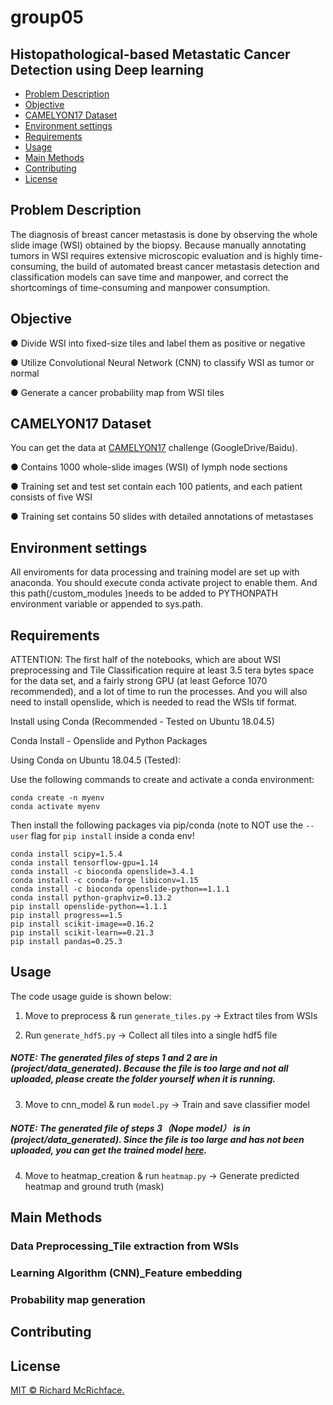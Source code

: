 # group05 

## Histopathological-based  Metastatic Cancer Detection using  Deep learning

- [Problem Description](#problem-description)
- [Objective](#objective)
- [CAMELYON17 Dataset](#camelyon17-dataset)
- [Environment settings](#environment-settings)
- [Requirements](#requirements)
- [Usage](#usage)
- [Main Methods](#main-methods)
- [Contributing](#contributing)
- [License](#license)

## Problem Description

The diagnosis of breast cancer metastasis is done by observing the whole slide image (WSI) obtained by the biopsy. Because manually annotating tumors in WSI requires extensive microscopic evaluation and is highly time-consuming, the build of automated breast cancer metastasis detection and classification models can save time and manpower, and correct the shortcomings of time-consuming and manpower consumption.

## Objective

● Divide WSI into fixed-size tiles and label them as positive or negative 

● Utilize Convolutional Neural Network (CNN) to classify WSI as tumor or normal

● Generate a cancer probability map from WSI tiles

## CAMELYON17 Dataset

You can get the data at [CAMELYON17](https://camelyon17.grand-challenge.org/download/) challenge (GoogleDrive/Baidu).

● Contains 1000 whole-slide images (WSI) of lymph node sections 

● Training set and test set contain each 100 patients, and each patient consists of five WSI

● Training set contains 50 slides with detailed annotations of metastases

## Environment settings

All enviroments for data processing and training model are set up with anaconda. You should execute conda activate project to enable them. And this path(/custom_modules )needs to be added to PYTHONPATH environment variable or appended to sys.path.

## Requirements

ATTENTION: The first half of the notebooks, which are about WSI preprocessing and Tile Classification require at least 3.5 tera bytes space for the data set, and a fairly strong GPU (at least Geforce 1070 recommended), and a lot of time to run the processes. And you will also need to install openslide, which is needed to read the WSIs tif format.

Install using Conda (Recommended - Tested on Ubuntu 18.04.5)

Conda Install - Openslide and Python Packages

Using Conda on Ubuntu 18.04.5 (Tested):

Use the following commands to create and activate a conda environment:

```
conda create -n myenv
conda activate myenv
```

Then install the following packages via pip/conda (note to NOT use the `--user` flag for `pip install` inside a conda env!

```
conda install scipy=1.5.4
conda install tensorflow-gpu=1.14
conda install -c bioconda openslide=3.4.1
conda install -c conda-forge libiconv=1.15
conda install -c bioconda openslide-python==1.1.1
conda install python-graphviz=0.13.2
pip install openslide-python==1.1.1
pip install progress==1.5
pip install scikit-image==0.16.2
pip install scikit-learn==0.21.3
pip install pandas=0.25.3
```

## Usage

The code usage guide is shown below:

1. Move to preprocess & run `generate_tiles.py`
   -> Extract tiles from WSIs

2. Run `generate_hdf5.py`
   -> Collect all tiles into a single hdf5 file

##### NOTE: The generated files of steps 1 and 2 are in (project/data_generated). Because the file is too large and not all uploaded, please create the folder yourself when it is running.

3. Move to cnn_model & run `model.py`
   -> Train and save classifier model

##### NOTE: The generated file of steps 3（Nope model） is in (project/data_generated). Since the file is too large and has not been uploaded, you can get the trained model [here](https://drive.google.com/file/d/1D3ZgWnOlkWNJkMFwbR7I3GEpAH7uL-Rw/view?usp=sharing).

4. Move to heatmap_creation & run `heatmap.py`
   -> Generate predicted heatmap and ground truth (mask)


## Main Methods

### Data Preprocessing_Tile extraction from WSIs



### Learning Algorithm (CNN)_Feature embedding



### Probability map generation


##
## Contributing



## License

[MIT © Richard McRichface.](../LICENSE)
